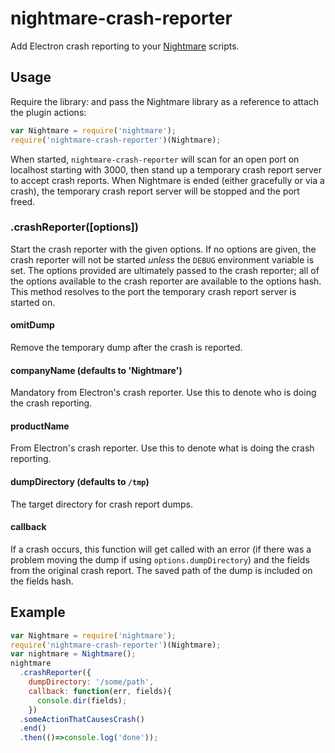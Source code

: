 nightmare-crash-reporter
========================

Add Electron crash reporting to your [Nightmare](http://github.com/segmentio/nightmare) scripts.

## Usage
Require the library: and pass the Nightmare library as a reference to attach the plugin actions:

```js
var Nightmare = require('nightmare');
require('nightmare-crash-reporter')(Nightmare);
```

When started, `nightmare-crash-reporter` will scan for an open port on localhost starting with 3000, then stand up a temporary crash report server to accept crash reports.  When Nightmare is ended (either gracefully or via a crash), the temporary crash report server will be stopped and the port freed.

### .crashReporter([options])
Start the crash reporter with the given options.  If no options are given, the crash reporter will not be started _unless_ the `DEBUG` environment variable is set.  The options provided are ultimately passed to the crash reporter; all of the options available to the crash reporter are available to the options hash.  This method resolves to the port the temporary crash report server is started on.

#### omitDump
Remove the temporary dump after the crash is reported.

#### companyName (defaults to 'Nightmare')
Mandatory from Electron's crash reporter.  Use this to denote who is doing the crash reporting.

#### productName
From Electron's crash reporter.  Use this to denote what is doing the crash reporting.

#### dumpDirectory (defaults to `/tmp`)
The target directory for crash report dumps.

#### callback
If a crash occurs, this function will get called with an error (if there was a problem moving the dump if using `options.dumpDirectory`) and the fields from the original crash report.  The saved path of the dump is included on the fields hash.

## Example

```javascript
var Nightmare = require('nightmare');
require('nightmare-crash-reporter')(Nightmare);
var nightmare = Nightmare();
nightmare
  .crashReporter({
    dumpDirectory: '/some/path',
    callback: function(err, fields){
      console.dir(fields);    
    })
  .someActionThatCausesCrash()
  .end()
  .then(()=>console.log('done'));
```

